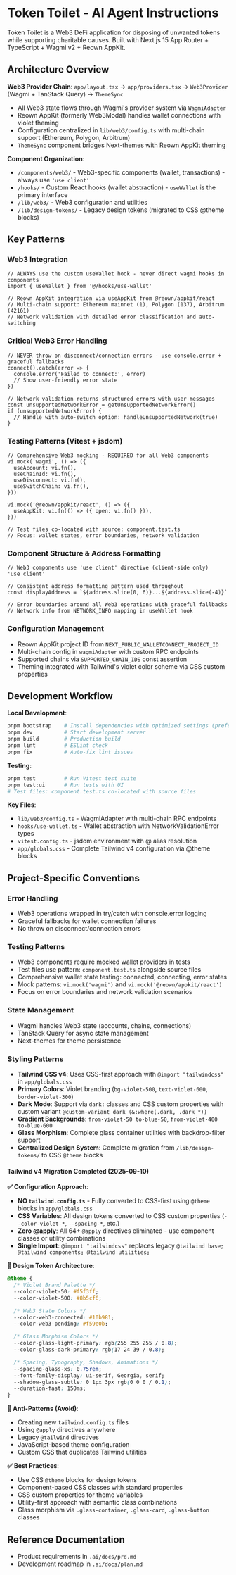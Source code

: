 # Token Toilet - AI Agent Instructions

Token Toilet is a Web3 DeFi application for disposing of unwanted tokens while supporting charitable causes. Built with Next.js 15 App Router + TypeScript + Wagmi v2 + Reown AppKit.

## Architecture Overview

**Web3 Provider Chain**: `app/layout.tsx` → `app/providers.tsx` → `Web3Provider` (Wagmi + TanStack Query) → `ThemeSync`
- All Web3 state flows through Wagmi's provider system via `WagmiAdapter`
- Reown AppKit (formerly Web3Modal) handles wallet connections with violet theming
- Configuration centralized in `lib/web3/config.ts` with multi-chain support (Ethereum, Polygon, Arbitrum)
- `ThemeSync` component bridges Next-themes with Reown AppKit theming

**Component Organization**:
- `/components/web3/` - Web3-specific components (wallet, transactions) - always use `'use client'`
- `/hooks/` - Custom React hooks (wallet abstraction) - `useWallet` is the primary interface
- `/lib/web3/` - Web3 configuration and utilities
- `/lib/design-tokens/` - Legacy design tokens (migrated to CSS @theme blocks)

## Key Patterns

### Web3 Integration
```tsx
// ALWAYS use the custom useWallet hook - never direct wagmi hooks in components
import { useWallet } from '@/hooks/use-wallet'

// Reown AppKit integration via useAppKit from @reown/appkit/react
// Multi-chain support: Ethereum mainnet (1), Polygon (137), Arbitrum (42161)
// Network validation with detailed error classification and auto-switching
```

### Critical Web3 Error Handling
```tsx
// NEVER throw on disconnect/connection errors - use console.error + graceful fallbacks
connect().catch(error => {
  console.error('Failed to connect:', error)
  // Show user-friendly error state
})

// Network validation returns structured errors with user messages
const unsupportedNetworkError = getUnsupportedNetworkError()
if (unsupportedNetworkError) {
  // Handle with auto-switch option: handleUnsupportedNetwork(true)
}
```

### Testing Patterns (Vitest + jsdom)
```tsx
// Comprehensive Web3 mocking - REQUIRED for all Web3 components
vi.mock('wagmi', () => ({
  useAccount: vi.fn(),
  useChainId: vi.fn(),
  useDisconnect: vi.fn(),
  useSwitchChain: vi.fn(),
}))

vi.mock('@reown/appkit/react', () => ({
  useAppKit: vi.fn(() => ({ open: vi.fn() })),
}))

// Test files co-located with source: component.test.ts
// Focus: wallet states, error boundaries, network validation
```

### Component Structure & Address Formatting
```tsx
// Web3 components use 'use client' directive (client-side only)
'use client'

// Consistent address formatting pattern used throughout
const displayAddress = `${address.slice(0, 6)}...${address.slice(-4)}`

// Error boundaries around all Web3 operations with graceful fallbacks
// Network info from NETWORK_INFO mapping in useWallet hook
```

### Configuration Management
- Reown AppKit project ID from `NEXT_PUBLIC_WALLETCONNECT_PROJECT_ID`
- Multi-chain config in `wagmiAdapter` with custom RPC endpoints
- Supported chains via `SUPPORTED_CHAIN_IDS` const assertion
- Theming integrated with Tailwind's violet color scheme via CSS custom properties

## Development Workflow

**Local Development**:
```bash
pnpm bootstrap    # Install dependencies with optimized settings (preferred)
pnpm dev          # Start development server
pnpm build        # Production build
pnpm lint         # ESLint check
pnpm fix          # Auto-fix lint issues
```

**Testing**:
```bash
pnpm test         # Run Vitest test suite
pnpm test:ui      # Run tests with UI
# Test files: component.test.ts co-located with source files
```

**Key Files**:
- `lib/web3/config.ts` - WagmiAdapter with multi-chain RPC endpoints
- `hooks/use-wallet.ts` - Wallet abstraction with NetworkValidationError types
- `vitest.config.ts` - jsdom environment with @ alias resolution
- `app/globals.css` - Complete Tailwind v4 configuration via @theme blocks

## Project-Specific Conventions

### Error Handling
- Web3 operations wrapped in try/catch with console.error logging
- Graceful fallbacks for wallet connection failures
- No throw on disconnect/connection errors

### Testing Patterns
- Web3 components require mocked wallet providers in tests
- Test files use pattern: `component.test.ts` alongside source files
- Comprehensive wallet state testing: connected, connecting, error states
- Mock patterns: `vi.mock('wagmi')` and `vi.mock('@reown/appkit/react')`
- Focus on error boundaries and network validation scenarios

### State Management
- Wagmi handles Web3 state (accounts, chains, connections)
- TanStack Query for async state management
- Next-themes for theme persistence

### Styling Patterns
- **Tailwind CSS v4**: Uses CSS-first approach with `@import "tailwindcss"` in `app/globals.css`
- **Primary Colors**: Violet branding (`bg-violet-500`, `text-violet-600`, `border-violet-300`)
- **Dark Mode**: Support via `dark:` classes and CSS custom properties with custom variant `@custom-variant dark (&:where(.dark, .dark *))`
- **Gradient Backgrounds**: `from-violet-50 to-blue-50`, `from-violet-400 to-blue-600`
- **Glass Morphism**: Complete glass container utilities with backdrop-filter support
- **Centralized Design System**: Complete migration from `/lib/design-tokens/` to CSS `@theme` blocks

#### Tailwind v4 Migration Completed (2025-09-10)
**✅ Configuration Approach**:
- **NO `tailwind.config.ts`** - Fully converted to CSS-first using `@theme` blocks in `app/globals.css`
- **CSS Variables**: All design tokens converted to CSS custom properties (`--color-violet-*`, `--spacing-*`, etc.)
- **Zero @apply**: All 64+ `@apply` directives eliminated - use component classes or utility combinations
- **Single Import**: `@import "tailwindcss"` replaces legacy `@tailwind base; @tailwind components; @tailwind utilities;`

**🎨 Design Token Architecture**:
```css
@theme {
  /* Violet Brand Palette */
  --color-violet-50: #f5f3ff;
  --color-violet-500: #8b5cf6;

  /* Web3 State Colors */
  --color-web3-connected: #10b981;
  --color-web3-pending: #f59e0b;

  /* Glass Morphism Colors */
  --color-glass-light-primary: rgb(255 255 255 / 0.8);
  --color-glass-dark-primary: rgb(17 24 39 / 0.8);

  /* Spacing, Typography, Shadows, Animations */
  --spacing-glass-xs: 0.75rem;
  --font-family-display: ui-serif, Georgia, serif;
  --shadow-glass-subtle: 0 1px 3px rgb(0 0 0 / 0.1);
  --duration-fast: 150ms;
}
```

**🚫 Anti-Patterns (Avoid)**:
- Creating new `tailwind.config.ts` files
- Using `@apply` directives anywhere
- Legacy `@tailwind` directives
- JavaScript-based theme configuration
- Custom CSS that duplicates Tailwind utilities

**✅ Best Practices**:
- Use CSS `@theme` blocks for design tokens
- Component-based CSS classes with standard properties
- CSS custom properties for theme variables
- Utility-first approach with semantic class combinations
- Glass morphism via `.glass-container`, `.glass-card`, `.glass-button` classes

## Reference Documentation
- Product requirements in `.ai/docs/prd.md`
- Development roadmap in `.ai/docs/plan.md`
